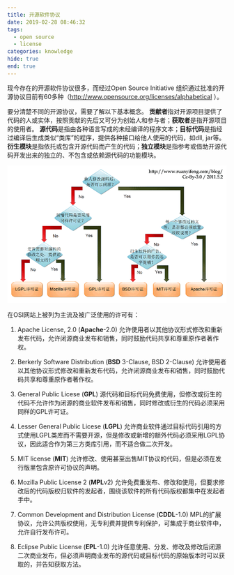 ```yaml
---
title: 开源软件协议
date: 2019-02-28 08:46:32
tags:
  - open source
  - license
categories: knowledge
hide: true
end: true
---
```


现今存在的开源软件协议很多，而经过Open Source Initiative 组织通过批准的开源协议目前有60多种（http://www.opensource.org/licenses/alphabetical ）。

要分清楚不同的开源协议，需要了解以下基本概念。
**贡献者**指对开源项目提供了代码的人或实体，按照贡献的先后又可分为创始人和参与者；**获取者**是指开源项目的使用者。
**源代码**是指由各种语言写成的未经编译的程序文本；**目标代码**是指经过编译后生成类似“类库”的程序，提供各种接口给他人使用的代码，如dll, jar等。
**衍生模块**是指依托或包含开源代码而产生的代码；**独立模块**是指参考或借助开源代码开发出来的独立的、不包含或依赖源代码的功能模块。

![licenses](know-opensource/opensource.png)

在OSI网站上被列为主流及被广泛使用的许可有：
1. Apache License, 2.0 (**Apache**-2.0)
允许使用者以其他协议形式修改和重新发布代码，允许闭源商业发布和销售，同时鼓励代码共享和尊重原作者著作权。

2. Berkerly Software Distribution (**BSD** 3-Clause, BSD 2-Clause)
允许使用者以其他协议形式修改和重新发布代码，允许闭源商业发布和销售，同时鼓励代码共享和尊重原作者著作权。

3. General Public Licese (**GPL**)
源代码和目标代码免费使用，但修改或衍生的代码不允许作为闭源的商业软件发布和销售，同时修改或衍生的代码必须采用同样的GPL许可证。

4. Lesser General Public Licese (**LGPL**)
允许商业软件通过目标代码引用的方式使用LGPL类库而不需要开源，但是修改或新增的额外代码必须采用LGPL协议，因此适合作为第三方类库引用，而不适合做二次开发。

5. MIT license (**MIT**)
允许修改、使用甚至出售MIT协议的代码，但是必须在发行版里包含原许可协议的声明。

6. Mozilla Public License 2 (**MPL**v2)
允许免费重发布、修改和使用，但要求修改后的代码版权归软件的发起者，围绕该软件的所有代码版权都集中在发起者手中。

7. Common Development and Distribution License (**CDDL**-1.0)
MPL的扩展协议，允许公共版权使用，无专利费并提供专利保护，可集成于商业软件中，允许自行发布许可。

8. Eclipse Public License (**EPL**-1.0)
允许任意使用、分发、修改及修改后闭源二次商业发布，但必须声明商业发布的源代码或目标代码的原始版本时可以获取的，并告知获取方法。